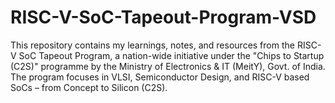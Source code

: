 # RISC-V-SoC-Tapeout-Program-VSD
This repository contains my learnings, notes, and resources from the RISC-V SoC Tapeout Program, a nation-wide initiative under the "Chips to Startup (C2S)" programme by the Ministry of Electronics &amp; IT (MeitY), Govt. of India.  The program focuses in VLSI, Semiconductor Design, and RISC-V based SoCs – from Concept to Silicon (C2S).
